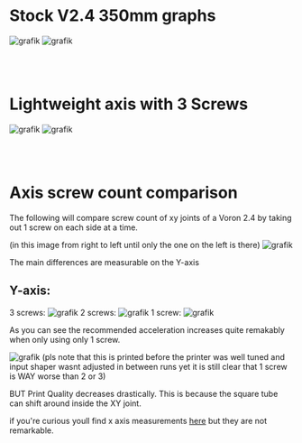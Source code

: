 
# Stock V2.4 350mm graphs

![grafik](../Resources/x%2020211227%20v1%20Stock.png)
![grafik](../Resources/y%2020211227%20v1%20Stock.png)

<br/>
<br/>

# Lightweight axis with 3 Screws

![grafik](../Resources/x%2020220106%20v1%20lightweight%20done.png) 
![grafik](../Resources/y%2020220106%20v1%20lightweight%20done.png)

<br/>
<br/>

# Axis screw count comparison

The following will compare screw count of xy joints of a Voron 2.4 by taking out 1 screw on each side at a time.

(in this image from right to left until only the one on the left is there)
![grafik](../Resources\screws.PNG)

The main differences are measurable on the Y-axis

## Y-axis:
3 screws:
![grafik](../Resources/y%2020220106%20v1%20lightweight%20done.png)
2 screws:
![grafik](../Resources/y%2020220106%20v2%202%20screws.png)
1 screw:
![grafik](../Resources/y%2020220106%20v3%201%20screw.png)

As you can see the recommended acceleration increases quite remakably when only using only 1 screw.

![grafik](../Resources/IMG_20220106_214321_edit_115421607247491.jpg)
(pls note that this is printed before the printer was well tuned and input shaper wasnt adjusted in between runs yet it is still clear that 1 screw is WAY worse than 2 or 3)

BUT Print Quality decreases drastically.
This is because the square tube can shift around inside the XY joint.

if you're curious youll find x axis measurements [here](../Resources) but they are not remarkable.
